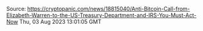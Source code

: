 Source: https://cryptopanic.com/news/18815040/Anti-Bitcoin-Call-from-Elizabeth-Warren-to-the-US-Treasury-Department-and-IRS-You-Must-Act-Now
Thu, 03 Aug 2023 13:01:05 GMT
